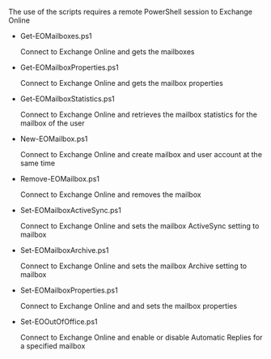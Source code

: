 The use of the scripts requires a remote PowerShell session to Exchange Online

+ Get-EOMailboxes.ps1

	Connect to Exchange Online and gets the mailboxes

+ Get-EOMailboxProperties.ps1

	Connect to Exchange Online and gets the mailbox properties

+ Get-EOMailboxStatistics.ps1

	Connect to Exchange Online and retrieves the mailbox statistics for the mailbox of the user

+ New-EOMailbox.ps1

	Connect to Exchange Online and create mailbox and user account at the same time

+ Remove-EOMailbox.ps1

	Connect to Exchange Online and removes the mailbox

+ Set-EOMailboxActiveSync.ps1

	Connect to Exchange Online and sets the mailbox ActiveSync setting to mailbox

+ Set-EOMailboxArchive.ps1

	Connect to Exchange Online and sets the mailbox Archive setting to mailbox
	
+ Set-EOMailboxProperties.ps1

	Connect to Exchange Online and and sets the mailbox properties

+ Set-EOOutOfOffice.ps1

	Connect to Exchange Online and enable or disable Automatic Replies for a specified mailbox